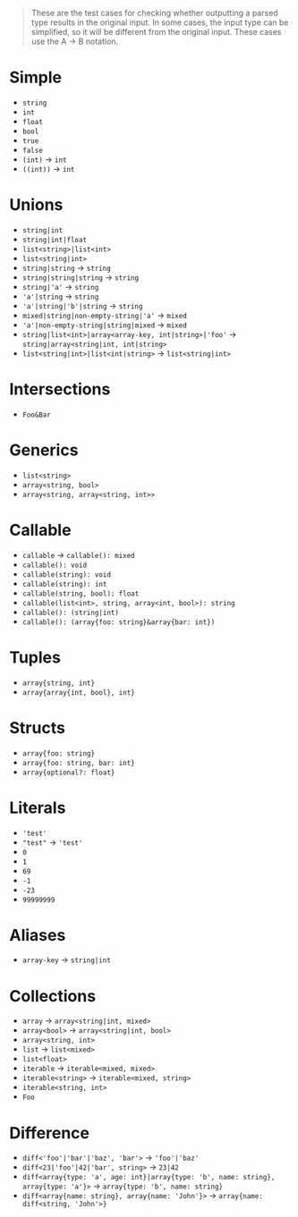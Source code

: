 > These are the test cases for checking whether outputting a parsed type results
> in the original input. In some cases, the input type can be simplified, so it
> will be different from the original input. These cases use the A -> B
> notation.

# Simple

- `string`
- `int`
- `float`
- `bool`
- `true`
- `false`
- `(int)` -> `int`
- `((int))` -> `int`

# Unions

- `string|int`
- `string|int|float`
- `list<string>|list<int>`
- `list<string|int>`
- `string|string` -> `string`
- `string|string|string` -> `string`
- `string|'a'` -> `string`
- `'a'|string` -> `string`
- `'a'|string|'b'|string` -> `string`
- `mixed|string|non-empty-string|'a'` -> `mixed`
- `'a'|non-empty-string|string|mixed` -> `mixed`
- `string|list<int>|array<array-key, int|string>|'foo'` -> `string|array<string|int, int|string>`
- `list<string|int>|list<int|string>` -> `list<string|int>`

# Intersections

- `Foo&Bar`

# Generics

- `list<string>`
- `array<string, bool>`
- `array<string, array<string, int>>`

# Callable

- `callable` -> `callable(): mixed`
- `callable(): void`
- `callable(string): void`
- `callable(string): int`
- `callable(string, bool): float`
- `callable(list<int>, string, array<int, bool>): string`
- `callable(): (string|int)`
- `callable(): (array{foo: string}&array{bar: int})`

# Tuples

- `array{string, int}`
- `array{array{int, bool}, int}`

# Structs

- `array{foo: string}`
- `array{foo: string, bar: int}`
- `array{optional?: float}`

# Literals

- `'test'`
- `"test"` -> `'test'`
- `0`
- `1`
- `69`
- `-1`
- `-23`
- `99999999`

# Aliases

- `array-key` -> `string|int`

# Collections

- `array` -> `array<string|int, mixed>`
- `array<bool>` -> `array<string|int, bool>`
- `array<string, int>`
- `list` -> `list<mixed>`
- `list<float>`
- `iterable` -> `iterable<mixed, mixed>`
- `iterable<string>` -> `iterable<mixed, string>`
- `iterable<string, int>`
- `Foo`

# Difference

- `diff<'foo'|'bar'|'baz', 'bar'>` -> `'foo'|'baz'`
- `diff<23|'foo'|42|'bar', string>` -> `23|42`
- `diff<array{type: 'a', age: int}|array{type: 'b', name: string}, array{type: 'a'}>` -> `array{type: 'b', name: string}`
- `diff<array{name: string}, array{name: 'John'}>` -> `array{name: diff<string, 'John'>}`
